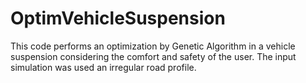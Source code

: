 # OptimVehicleSuspension
This code performs an optimization by Genetic Algorithm in a vehicle suspension considering the comfort and safety of the user. The input simulation was used an irregular road profile.
